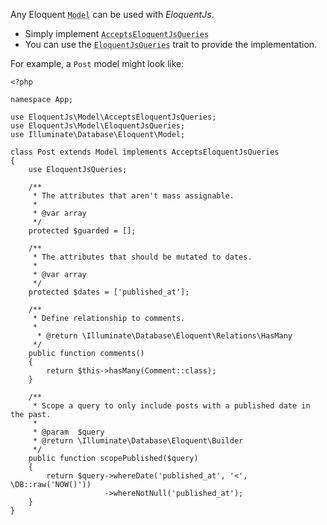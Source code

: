 Any Eloquent <code><abbr title="Illuminate\Database\Eloquent\Model">Model</abbr></code> can be used with *EloquentJs*.

* Simply implement <code><abbr title="EloquentJs\Model\EloquentJsQueries">AcceptsEloquentJsQueries</abbr></code>
[<i class="tiny external icon" title="View on GitHub"></i>](https://github.com/parsnick/eloquentjs/blob/master/src/Model/AcceptsEloquentJsQueries.php)
* You can use the <code><abbr title="EloquentJs\Model\EloquentJsQueries">EloquentJsQueries</abbr></code> trait to provide the implementation.

For example, a `Post` model might look like:

```language-php
<?php

namespace App;

use EloquentJs\Model\AcceptsEloquentJsQueries;
use EloquentJs\Model\EloquentJsQueries;
use Illuminate\Database\Eloquent\Model;

class Post extends Model implements AcceptsEloquentJsQueries
{
    use EloquentJsQueries;

    /**
     * The attributes that aren't mass assignable.
     *
     * @var array
     */
    protected $guarded = [];

    /**
     * The attributes that should be mutated to dates.
     *
     * @var array
     */
    protected $dates = ['published_at'];

    /**
     * Define relationship to comments.
     *
      * @return \Illuminate\Database\Eloquent\Relations\HasMany
     */
    public function comments()
    {
        return $this->hasMany(Comment::class);
    }

    /**
     * Scope a query to only include posts with a published date in the past.
     *
     * @param  $query
     * @return \Illuminate\Database\Eloquent\Builder
     */
    public function scopePublished($query)
    {
        return $query->whereDate('published_at', '<', \DB::raw('NOW()'))
                     ->whereNotNull('published_at');
    }
}
```
